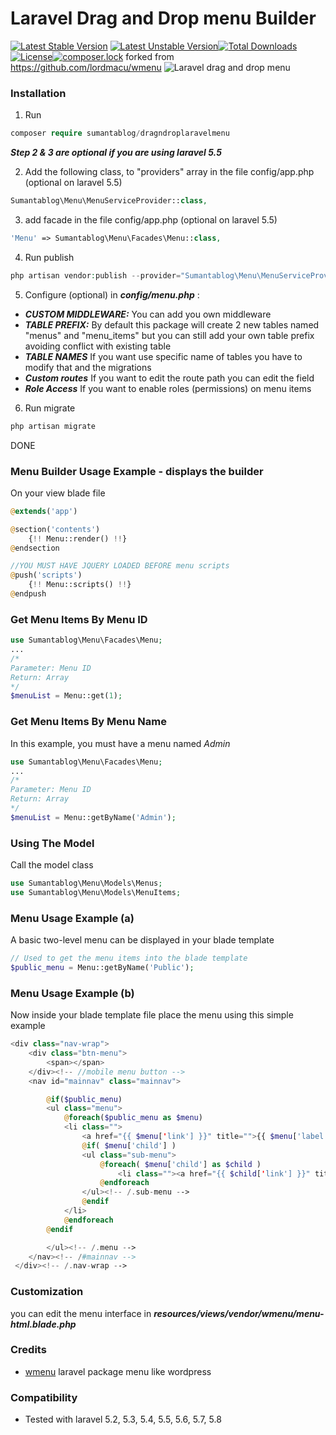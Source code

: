 # Laravel Drag and Drop menu Builder
[![Latest Stable Version](https://poser.pugx.org/sumantablog/dragndroplaravelmenu/v/stable)](https://packagist.org/packages/sumantablog/dragndroplaravelmenu) [![Latest Unstable Version](https://poser.pugx.org/sumantablog/dragndroplaravelmenu/v/unstable)](https://packagist.org/packages/sumantablog/dragndroplaravelmenu)[![Total Downloads](https://poser.pugx.org/sumantablog/dragndroplaravelmenu/downloads)](https://packagist.org/packages/sumantablog/dragndroplaravelmenu)[![License](https://poser.pugx.org/sumantablog/dragndroplaravelmenu/license)](https://packagist.org/packages/sumantablog/dragndroplaravelmenu)[![composer.lock](https://poser.pugx.org/sumantablog/dragndroplaravelmenu/composerlock)](https://packagist.org/packages/sumantablog/dragndroplaravelmenu)
forked from https://github.com/lordmacu/wmenu
![Laravel drag and drop menu](https://raw.githubusercontent.com/sumantablog/dragndroplaravelmenu/master/screenshot.png)

### Installation

1. Run

```php
composer require sumantablog/dragndroplaravelmenu
```

**_Step 2 & 3 are optional if you are using laravel 5.5_**

2. Add the following class, to "providers" array in the file config/app.php (optional on laravel 5.5)

```php
Sumantablog\Menu\MenuServiceProvider::class,
```

3. add facade in the file config/app.php (optional on laravel 5.5)

```php
'Menu' => Sumantablog\Menu\Facades\Menu::class,
```

4. Run publish

```php
php artisan vendor:publish --provider="Sumantablog\Menu\MenuServiceProvider"
```

5. Configure (optional) in **_config/menu.php_** :

- **_CUSTOM MIDDLEWARE:_** You can add you own middleware
- **_TABLE PREFIX:_** By default this package will create 2 new tables named "menus" and "menu_items" but you can still add your own table prefix avoiding conflict with existing table
- **_TABLE NAMES_** If you want use specific name of tables you have to modify that and the migrations
- **_Custom routes_** If you want to edit the route path you can edit the field
- **_Role Access_** If you want to enable roles (permissions) on menu items

6. Run migrate

```php
php artisan migrate
```

DONE

### Menu Builder Usage Example - displays the builder

On your view blade file

```php
@extends('app')

@section('contents')
    {!! Menu::render() !!}
@endsection

//YOU MUST HAVE JQUERY LOADED BEFORE menu scripts
@push('scripts')
    {!! Menu::scripts() !!}
@endpush
```

### Get Menu Items By Menu ID

```php
use Sumantablog\Menu\Facades\Menu;
...
/*
Parameter: Menu ID
Return: Array
*/
$menuList = Menu::get(1);
```

### Get Menu Items By Menu Name

In this example, you must have a menu named _Admin_

```php
use Sumantablog\Menu\Facades\Menu;
...
/*
Parameter: Menu ID
Return: Array
*/
$menuList = Menu::getByName('Admin');
```

### Using The Model

Call the model class

```php
use Sumantablog\Menu\Models\Menus;
use Sumantablog\Menu\Models\MenuItems;
```

### Menu Usage Example (a)

A basic two-level menu can be displayed in your blade template

```php
// Used to get the menu items into the blade template
$public_menu = Menu::getByName('Public');

```

### Menu Usage Example (b)

Now inside your blade template file place the menu using this simple example

```php
<div class="nav-wrap">
    <div class="btn-menu">
        <span></span>
    </div><!-- //mobile menu button -->
    <nav id="mainnav" class="mainnav">

        @if($public_menu)
        <ul class="menu">
            @foreach($public_menu as $menu)
            <li class="">
                <a href="{{ $menu['link'] }}" title="">{{ $menu['label'] }}</a>
                @if( $menu['child'] )
                <ul class="sub-menu">
                    @foreach( $menu['child'] as $child )
                        <li class=""><a href="{{ $child['link'] }}" title="">{{ $child['label'] }}</a></li>
                    @endforeach
                </ul><!-- /.sub-menu -->
                @endif
            </li>
            @endforeach
        @endif

        </ul><!-- /.menu -->
    </nav><!-- /#mainnav -->
 </div><!-- /.nav-wrap -->
```

### Customization

you can edit the menu interface in **_resources/views/vendor/wmenu/menu-html.blade.php_**

### Credits

- [wmenu](https://github.com/lordmacu/wmenu) laravel package menu like wordpress

### Compatibility

- Tested with laravel 5.2, 5.3, 5.4, 5.5, 5.6, 5.7, 5.8
